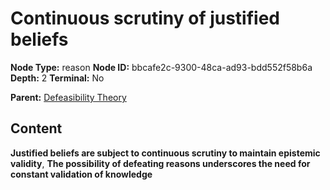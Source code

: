 # Continuous scrutiny of justified beliefs

**Node Type:** reason
**Node ID:** bbcafe2c-9300-48ca-ad93-bdd552f58b6a
**Depth:** 2
**Terminal:** No

**Parent:** [Defeasibility Theory](defeasibility-theory.md)

## Content

**Justified beliefs are subject to continuous scrutiny to maintain epistemic validity**, **The possibility of defeating reasons underscores the need for constant validation of knowledge**
